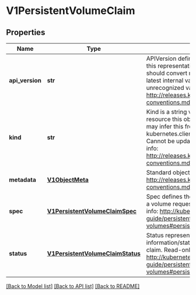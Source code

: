 # V1PersistentVolumeClaim

## Properties
Name | Type | Description | Notes
------------ | ------------- | ------------- | -------------
**api_version** | **str** | APIVersion defines the versioned schema of this representation of an object. Servers should convert recognized schemas to the latest internal value, and may reject unrecognized values. More info: http://releases.k8s.io/HEAD/docs/devel/api-conventions.md#resources | [optional] 
**kind** | **str** | Kind is a string value representing the REST resource this object represents. Servers may infer this from the endpoint the kubernetes.client submits requests to. Cannot be updated. In CamelCase. More info: http://releases.k8s.io/HEAD/docs/devel/api-conventions.md#types-kinds | [optional] 
**metadata** | [**V1ObjectMeta**](V1ObjectMeta.md) | Standard object&#39;s metadata. More info: http://releases.k8s.io/HEAD/docs/devel/api-conventions.md#metadata | [optional] 
**spec** | [**V1PersistentVolumeClaimSpec**](V1PersistentVolumeClaimSpec.md) | Spec defines the desired characteristics of a volume requested by a pod author. More info: http://kubernetes.io/docs/user-guide/persistent-volumes#persistentvolumeclaims | [optional] 
**status** | [**V1PersistentVolumeClaimStatus**](V1PersistentVolumeClaimStatus.md) | Status represents the current information/status of a persistent volume claim. Read-only. More info: http://kubernetes.io/docs/user-guide/persistent-volumes#persistentvolumeclaims | [optional] 

[[Back to Model list]](../README.md#documentation-for-models) [[Back to API list]](../README.md#documentation-for-api-endpoints) [[Back to README]](../README.md)


